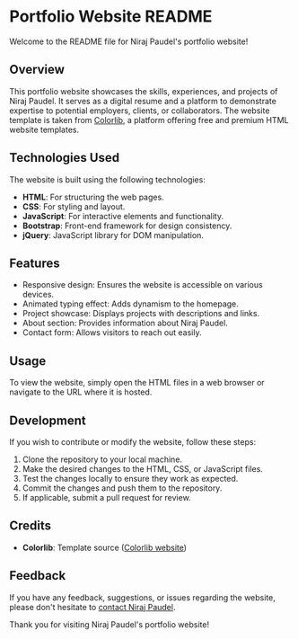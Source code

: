# Portfolio Website README

Welcome to the README file for Niraj Paudel's portfolio website!

## Overview

This portfolio website showcases the skills, experiences, and projects of Niraj Paudel. It serves as a digital resume and a platform to demonstrate expertise to potential employers, clients, or collaborators. The website template is taken from [Colorlib](https://colorlib.com/), a platform offering free and premium HTML website templates.

## Technologies Used

The website is built using the following technologies:

- **HTML**: For structuring the web pages.
- **CSS**: For styling and layout.
- **JavaScript**: For interactive elements and functionality.
- **Bootstrap**: Front-end framework for design consistency.
- **jQuery**: JavaScript library for DOM manipulation.

## Features

- Responsive design: Ensures the website is accessible on various devices.
- Animated typing effect: Adds dynamism to the homepage.
- Project showcase: Displays projects with descriptions and links.
- About section: Provides information about Niraj Paudel.
- Contact form: Allows visitors to reach out easily.

## Usage

To view the website, simply open the HTML files in a web browser or navigate to the URL where it is hosted.

## Development

If you wish to contribute or modify the website, follow these steps:

1. Clone the repository to your local machine.
2. Make the desired changes to the HTML, CSS, or JavaScript files.
3. Test the changes locally to ensure they work as expected.
4. Commit the changes and push them to the repository.
5. If applicable, submit a pull request for review.

## Credits

- **Colorlib**: Template source ([Colorlib website](https://colorlib.com/))

## Feedback

If you have any feedback, suggestions, or issues regarding the website, please don't hesitate to [contact Niraj Paudel](mailto:your@email.com).

Thank you for visiting Niraj Paudel's portfolio website!

